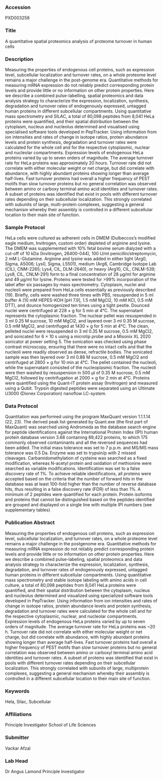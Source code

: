 ### Accession
PXD003258

### Title
A quantitative spatial proteomics analysis of proteome turnover in human cells

### Description
Measuring the properties of endogenous cell proteins, such as expression level, subcellular localization and turnover rates, on a whole proteome level remains a major challenge in the post-genome era. Quantitative methods for measuring mRNA expression do not reliably predict corresponding protein levels and provide little or no information on other protein properties. Here we describe a combined pulse-labelling, spatial proteomics and data analysis strategy to characterize the expression, localization, synthesis, degradation and turnover rates of endogenously expressed, untagged human proteins in different subcellular compartments. Using quantitative mass spectrometry and SILAC, a total of 80,098 peptides from 8,041 HeLa proteins were quantified, and their spatial distribution between the cytoplasm, nucleus and nucleolus determined and visualised using specialised software tools developed in PepTracker. Using information from ion intensities and rates of change in isotope ratios, protein abundance levels and protein synthesis, degradation and turnover rates were calculated for the whole cell and for the respective cytoplasmic, nuclear and nucleolar compartments. Expression levels of endogenous HeLa proteins varied by up to seven orders of magnitude. The average turnover rate for HeLa proteins was approximately 20 hours. Turnover rate did not correlate with either molecular weight or net charge, but did correlate with abundance, with highly abundant proteins showing longer than average half-lives. Fast turnover proteins had overall a higher frequency of PEST motifs than slow turnover proteins but no general correlation was observed between amino or carboxy terminal amino acid identities and turnover rates. A subset of proteins was identified that exist in pools with different turnover rates depending on their subcellular localization. This strongly correlated with subunits of large, multi-protein complexes, suggesting a general mechanism whereby their assembly is controlled in a different subcellular location to their main site of function.

### Sample Protocol
HeLa cells were cultured as adherent cells in DMEM (Dulbeccos’s modified eagle medium, Invitrogen, custom order) depleted of arginine and lysine. The DMEM was supplemented with 10% fetal bovine serum dialyzed with a cut-off of 10 kDa (Invitrogen, 26400-044), 100 U/ml penicillin/streptomycin, 2 mM L-Glutamine. Arginine and lysine was added in either light (Arg0, Sigma, A5006; Lys0, Sigma, L5501), medium (Arg6, Cambridge Isotope Lab (CIL), CNM-2265; Lys4, CIL, DLM-2640), or heavy (Arg10, CIL, CNLM-539; Lys8, CIL, CNLM-291) form to a final concentration of 28 μg/ml for arginine and 49 μg/ml for lysine. Proteins were tested for >99% incorporation of the label after six passages by mass spectrometry. Cytoplasm, nuclei and nucleoli were prepared from HeLa cells essentially as previously described (19). Briefly, cells were washed three times with PBS, resuspended in 5 ml buffer A (10 mM HEPES-KOH [pH 7.9], 1.5 mM MgCl2, 10 mM KCl, 0.5 mM DTT), and dounce homogenized ten times using a tight pestle. Dounced nuclei were centrifuged at 228 × g for 5 min at 4°C. The supernatant represents the cytoplasmic fraction. The nuclear pellet was resuspended in 3 ml 0.25 M sucrose, 10 mM MgCl2, and layered over 3 ml 0.35 M sucrose, 0.5 mM MgCl2, and centrifuged at 1430 × g for 5 min at 4°C. The clean, pelleted nuclei were resuspended in 3 ml 0.35 M sucrose, 0.5 mM MgCl2, and sonicated for 6 × 10 s using a microtip probe and a Misonix XL 2020 sonicator at power setting 5. The sonication was checked using phase contrast microscopy, ensuring that there were no intact cells and that the nucleoli were readily observed as dense, refractile bodies. The sonicated sample was then layered over 3 ml 0.88 M sucrose, 0.5 mM MgCl2 and centrifuged at 2800 × g for 10 min at 4°C. The pellet contained the nucleoli, while the supernatant consisted of the nucleoplasmic fraction. The nucleoli were then washed by resuspension in 500 μl of 0.35 M sucrose, 0.5 mM MgCl2, followed by centrifugation at 2000 × g for 2 min at 4°C. Proteins were quantified using the Quant-IT protein assay (Invitrogen) and measured using a Qubit. Trypsin digested peptides were separated using an Ultimate U3000 (Dionex Corporation) nanoflow LC-system.

### Data Protocol
Quantitation was performed using the program MaxQuant version 1.1.1.14 (22, 23). The derived peak list generated by Quant.exe (the first part of MaxQuant) was searched using Andromeda as the database search engine for peptide identifications against the International Protein Index (IPI) human protein database version 3.68 containing 89,422 proteins, to which 175 commonly observed contaminants and all the reversed sequences had been added. The initial mass tolerance was set to 7 p.p.m. and MS/MS mass tolerance was 0.5 Da. Enzyme was set to trypsin/p with 2 missed cleavages. Carbamidomethylation of cysteine was searched as a fixed modification, whereas N-acetyl protein and oxidation of methionine were searched as variable modifications. Identification was set to a false discovery rate of 1%. To achieve reliable identifications, all proteins were accepted based on the criteria that the number of forward hits in the database was at least 100-fold higher than the number of reverse database hits, thus resulting in a false discovery rate (FDR) of less than 1%. A minimum of 2 peptides were quantified for each protein. Protein isoforms and proteins that cannot be distinguished based on the peptides identified are grouped and displayed on a single line with multiple IPI numbers (see supplementary tables)

### Publication Abstract
Measuring the properties of endogenous cell proteins, such as expression level, subcellular localization, and turnover rates, on a whole proteome level remains a major challenge in the postgenome era. Quantitative methods for measuring mRNA expression do not reliably predict corresponding protein levels and provide little or no information on other protein properties. Here we describe a combined pulse-labeling, spatial proteomics and data analysis strategy to characterize the expression, localization, synthesis, degradation, and turnover rates of endogenously expressed, untagged human proteins in different subcellular compartments. Using quantitative mass spectrometry and stable isotope labeling with amino acids in cell culture, a total of 80,098 peptides from 8,041 HeLa proteins were quantified, and their spatial distribution between the cytoplasm, nucleus and nucleolus determined and visualized using specialized software tools developed in PepTracker. Using information from ion intensities and rates of change in isotope ratios, protein abundance levels and protein synthesis, degradation and turnover rates were calculated for the whole cell and for the respective cytoplasmic, nuclear, and nucleolar compartments. Expression levels of endogenous HeLa proteins varied by up to seven orders of magnitude. The average turnover rate for HeLa proteins was ~20 h. Turnover rate did not correlate with either molecular weight or net charge, but did correlate with abundance, with highly abundant proteins showing longer than average half-lives. Fast turnover proteins had overall a higher frequency of PEST motifs than slow turnover proteins but no general correlation was observed between amino or carboxyl terminal amino acid identities and turnover rates. A subset of proteins was identified that exist in pools with different turnover rates depending on their subcellular localization. This strongly correlated with subunits of large, multiprotein complexes, suggesting a general mechanism whereby their assembly is controlled in a different subcellular location to their main site of function.

### Keywords
Hela, Silac, Subcellular

### Affiliations
Principle Investigator
School of Life Sciences

### Submitter
Vackar Afzal

### Lab Head
Dr Angus Lamond
Principle Investigator


